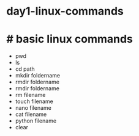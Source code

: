 # day1-linux-commands
# # basic linux commands
- pwd
- ls
- cd path
- mkdir foldername
- rmdir foldername
- rmdir foldername
- rm filename
- touch filename
- nano filename
- cat filename 
- python filename 
- clear
